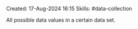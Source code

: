 Created: 17-Aug-2024 16:15
Skills: #data-collection 

All possible data values in a certain data set.
